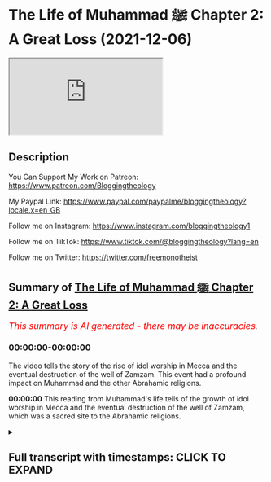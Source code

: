 # The Life of Muhammad ﷺ Chapter 2: A Great Loss (2021-12-06)

<iframe loading='lazy' allow='autoplay' src='https://www.youtube.com/embed/neIA3U6x7vg'></iframe>

## Description

You Can Support My Work on Patreon:
https://www.patreon.com/Bloggingtheology

My Paypal Link: 
https://www.paypal.com/paypalme/bloggingtheology?locale.x=en_GB

Follow me on Instagram:
https://www.instagram.com/bloggingtheology1

Follow me on TikTok:
https://www.tiktok.com/@bloggingtheology?lang=en

Follow me on Twitter:
https://twitter.com/freemonotheist

## Summary of [The Life of Muhammad ﷺ Chapter 2: A Great Loss](https://www.youtube.com/watch?v=neIA3U6x7vg)


*<span style="color:red; font-size:125%">This summary is AI generated - there may be inaccuracies</span>. [](/)*

### <a onclick="modifyYTiframeseektime('0')">00:00:00-00:00:00</a>

The video tells the story of the rise of idol worship in Mecca and the eventual destruction of the well of Zamzam. This event had a profound impact on Muhammad and the other Abrahamic religions.

**<a onclick="modifyYTiframeseektime('0')">00:00:00</a>** This reading from Muhammad's life tells of the growth of idol worship in Mecca and the eventual destruction of the well of Zamzam, which was a sacred site to the Abrahamic religions.

<details><summary><h2>Full transcript with timestamps: CLICK TO EXPAND</h2></summary>

<a onclick="modifyYTiframeseektime('5')">0:00:05</a> a reading from muhammad his life based  
<a onclick="modifyYTiframeseektime('8')">0:00:08</a> on the earliest sources by martin lings  
<a onclick="modifyYTiframeseektime('12')">0:00:12</a> chapter 2  
<a onclick="modifyYTiframeseektime('13')">0:00:13</a> a great loss  
<a onclick="modifyYTiframeseektime('16')">0:00:16</a> abraham's prayer was answered and rich  
<a onclick="modifyYTiframeseektime('19')">0:00:19</a> gifts were continually brought to mecca  
<a onclick="modifyYTiframeseektime('22')">0:00:22</a> by the pilgrims who came to visit the  
<a onclick="modifyYTiframeseektime('24')">0:00:24</a> holy house in increasing numbers from  
<a onclick="modifyYTiframeseektime('27')">0:00:27</a> all parts of arabia and beyond  
<a onclick="modifyYTiframeseektime('31')">0:00:31</a> the greater pilgrimage was made once a  
<a onclick="modifyYTiframeseektime('34')">0:00:34</a> year  
<a onclick="modifyYTiframeseektime('35')">0:00:35</a> but the kaaba could also be honored  
<a onclick="modifyYTiframeseektime('37')">0:00:37</a> through a lesser pilgrimage at any time  
<a onclick="modifyYTiframeseektime('40')">0:00:40</a> and these rights continue to be  
<a onclick="modifyYTiframeseektime('42')">0:00:42</a> performed with fervor and devotion  
<a onclick="modifyYTiframeseektime('45')">0:00:45</a> according to the rules which abraham and  
<a onclick="modifyYTiframeseektime('48')">0:00:48</a> ishmael had established  
<a onclick="modifyYTiframeseektime('51')">0:00:51</a> the descendants of isaac also venerated  
<a onclick="modifyYTiframeseektime('54')">0:00:54</a> the kaaba  
<a onclick="modifyYTiframeseektime('56')">0:00:56</a> as a temple that had been raised by  
<a onclick="modifyYTiframeseektime('58')">0:00:58</a> abraham  
<a onclick="modifyYTiframeseektime('59')">0:00:59</a> for them it counted as one of the  
<a onclick="modifyYTiframeseektime('62')">0:01:02</a> outlying tabernacles of the lord  
<a onclick="modifyYTiframeseektime('66')">0:01:06</a> but as the centuries passed the purity  
<a onclick="modifyYTiframeseektime('69')">0:01:09</a> of the worship of the one god came to be  
<a onclick="modifyYTiframeseektime('72')">0:01:12</a> contaminated  
<a onclick="modifyYTiframeseektime('74')">0:01:14</a> the descendants of ishmael became too  
<a onclick="modifyYTiframeseektime('77')">0:01:17</a> numerous to live all in the valley of  
<a onclick="modifyYTiframeseektime('79')">0:01:19</a> mecca  
<a onclick="modifyYTiframeseektime('80')">0:01:20</a> and those who went to settle elsewhere  
<a onclick="modifyYTiframeseektime('83')">0:01:23</a> took with them stones from the holy  
<a onclick="modifyYTiframeseektime('86')">0:01:26</a> precinct and performed rights in honor  
<a onclick="modifyYTiframeseektime('89')">0:01:29</a> of them  
<a onclick="modifyYTiframeseektime('91')">0:01:31</a> later through the influence of  
<a onclick="modifyYTiframeseektime('93')">0:01:33</a> neighbouring pagan tribes  
<a onclick="modifyYTiframeseektime('95')">0:01:35</a> idols came to be added to the stones and  
<a onclick="modifyYTiframeseektime('99')">0:01:39</a> finally pilgrims began to bring idols to  
<a onclick="modifyYTiframeseektime('102')">0:01:42</a> mecca  
<a onclick="modifyYTiframeseektime('104')">0:01:44</a> these were set up in the vicinity of the  
<a onclick="modifyYTiframeseektime('106')">0:01:46</a> kaaba and it was then that the jews  
<a onclick="modifyYTiframeseektime('110')">0:01:50</a> ceased to visit the temple of  
<a onclick="modifyYTiframeseektime('112')">0:01:52</a> abraham  
<a onclick="modifyYTiframeseektime('114')">0:01:54</a> the idolaters claimed that their idols  
<a onclick="modifyYTiframeseektime('117')">0:01:57</a> were powers which acted as mediators  
<a onclick="modifyYTiframeseektime('120')">0:02:00</a> between god and men  
<a onclick="modifyYTiframeseektime('122')">0:02:02</a> as a result their approach to god became  
<a onclick="modifyYTiframeseektime('125')">0:02:05</a> less and less direct and the remoter he  
<a onclick="modifyYTiframeseektime('129')">0:02:09</a> seemed the dimmer became their sense of  
<a onclick="modifyYTiframeseektime('132')">0:02:12</a> the reality of the world to come  
<a onclick="modifyYTiframeseektime('134')">0:02:14</a> until many of them ceased to believe in  
<a onclick="modifyYTiframeseektime('137')">0:02:17</a> life after death  
<a onclick="modifyYTiframeseektime('139')">0:02:19</a> but in their midst for those who could  
<a onclick="modifyYTiframeseektime('142')">0:02:22</a> interpret it there was a clear sign that  
<a onclick="modifyYTiframeseektime('146')">0:02:26</a> they had fallen away from the truth  
<a onclick="modifyYTiframeseektime('149')">0:02:29</a> they no longer had access to the well of  
<a onclick="modifyYTiframeseektime('152')">0:02:32</a> zamzam  
<a onclick="modifyYTiframeseektime('154')">0:02:34</a> and they had even forgotten  
<a onclick="modifyYTiframeseektime('156')">0:02:36</a> where it lay  
<a onclick="modifyYTiframeseektime('159')">0:02:39</a> the juhamites who had come from the  
<a onclick="modifyYTiframeseektime('161')">0:02:41</a> yemen were directly responsible  
<a onclick="modifyYTiframeseektime('164')">0:02:44</a> they had established themselves in  
<a onclick="modifyYTiframeseektime('166')">0:02:46</a> control of mecca and the descendants of  
<a onclick="modifyYTiframeseektime('169')">0:02:49</a> abraham had tolerated this because  
<a onclick="modifyYTiframeseektime('172')">0:02:52</a> ishmael's second wife was a kinswoman of  
<a onclick="modifyYTiframeseektime('176')">0:02:56</a> the gerham  
<a onclick="modifyYTiframeseektime('177')">0:02:57</a> but the time came when the juhamites  
<a onclick="modifyYTiframeseektime('180')">0:03:00</a> began to commit all sorts of injustices  
<a onclick="modifyYTiframeseektime('184')">0:03:04</a> for which they were finally driven out  
<a onclick="modifyYTiframeseektime('187')">0:03:07</a> and before they left they buried the  
<a onclick="modifyYTiframeseektime('190')">0:03:10</a> well of zamzam  
<a onclick="modifyYTiframeseektime('194')">0:03:14</a> no doubt they did this by way of  
<a onclick="modifyYTiframeseektime('196')">0:03:16</a> revenge but it was also likely that they  
<a onclick="modifyYTiframeseektime('199')">0:03:19</a> hoped to return and enrich themselves  
<a onclick="modifyYTiframeseektime('202')">0:03:22</a> from it  
<a onclick="modifyYTiframeseektime('203')">0:03:23</a> for they filled it up with part of the  
<a onclick="modifyYTiframeseektime('206')">0:03:26</a> treasure of the sanctuary  
<a onclick="modifyYTiframeseektime('209')">0:03:29</a> offerings of pilgrims which had  
<a onclick="modifyYTiframeseektime('211')">0:03:31</a> accumulated  
<a onclick="modifyYTiframeseektime('212')">0:03:32</a> in the kaaba over the years  
<a onclick="modifyYTiframeseektime('215')">0:03:35</a> then they covered it with sand  
<a onclick="modifyYTiframeseektime('219')">0:03:39</a> their place as lords of mecca was taken  
<a onclick="modifyYTiframeseektime('222')">0:03:42</a> by the kuza  
<a onclick="modifyYTiframeseektime('224')">0:03:44</a> an arab tribe descended from ishmael  
<a onclick="modifyYTiframeseektime('227')">0:03:47</a> which had migrated to yemen and then  
<a onclick="modifyYTiframeseektime('229')">0:03:49</a> returned northwards  
<a onclick="modifyYTiframeseektime('232')">0:03:52</a> but the kuza heights now made no attempt  
<a onclick="modifyYTiframeseektime('235')">0:03:55</a> to find the waters that had been  
<a onclick="modifyYTiframeseektime('237')">0:03:57</a> miraculously given to their ancestor  
<a onclick="modifyYTiframeseektime('241')">0:04:01</a> since his day other worlds have been dug  
<a onclick="modifyYTiframeseektime('244')">0:04:04</a> in mecca  
<a onclick="modifyYTiframeseektime('245')">0:04:05</a> god's gift was no longer a necessity and  
<a onclick="modifyYTiframeseektime('248')">0:04:08</a> the holy well became a half-forgotten  
<a onclick="modifyYTiframeseektime('252')">0:04:12</a> memory  
<a onclick="modifyYTiframeseektime('254')">0:04:14</a> the kuzaha thus shared the guilt of the  
<a onclick="modifyYTiframeseektime('258')">0:04:18</a> germ  
<a onclick="modifyYTiframeseektime('259')">0:04:19</a> they were also to blame in other  
<a onclick="modifyYTiframeseektime('261')">0:04:21</a> respects  
<a onclick="modifyYTiframeseektime('263')">0:04:23</a> a chieftain of theirs on his way back  
<a onclick="modifyYTiframeseektime('265')">0:04:25</a> from a journey to syria had asked the  
<a onclick="modifyYTiframeseektime('268')">0:04:28</a> moabites to give him one of their idols  
<a onclick="modifyYTiframeseektime('272')">0:04:32</a> they gave him hubal  
<a onclick="modifyYTiframeseektime('274')">0:04:34</a> which he brought back to the sanctuary  
<a onclick="modifyYTiframeseektime('277')">0:04:37</a> setting it up within the kaaba itself  
<a onclick="modifyYTiframeseektime('281')">0:04:41</a> and it became the chief idol of mecca  
<a onclick="modifyYTiframeseektime('287')">0:04:47</a> and that is this chapter two a great  
<a onclick="modifyYTiframeseektime('290')">0:04:50</a> loss  
<a onclick="modifyYTiframeseektime('291')">0:04:51</a> till next time  

</details>
